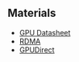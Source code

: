 ## Materials
- [GPU Datasheet](./GPUDatasheet/README.md)
- [RDMA](./RDMA/README.md)
- [GPUDirect](./GPUDirect/README.md)